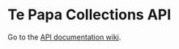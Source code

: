 # Te Papa Collections API

Go to the [API documentation wiki](https://github.com/te-papa/collections-api/wiki).
